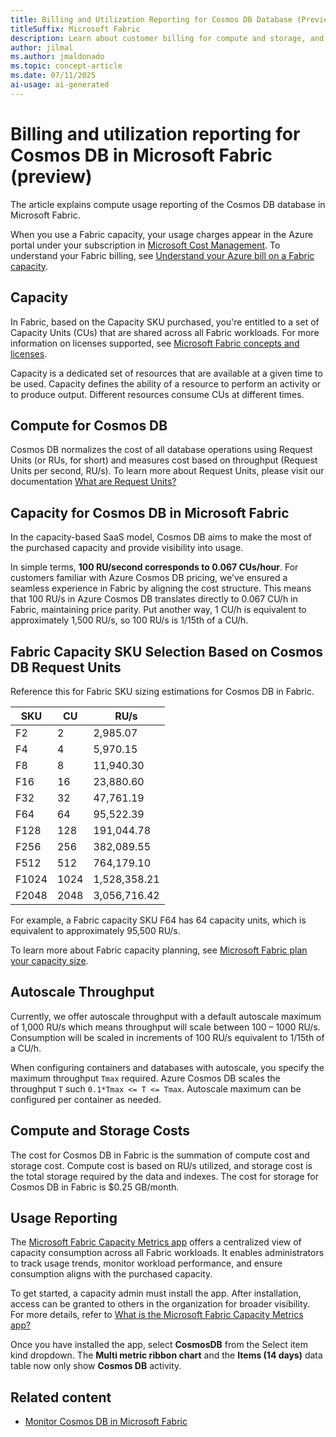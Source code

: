 ```yaml
---
title: Billing and Utilization Reporting for Cosmos DB Database (Preview)
titleSuffix: Microsoft Fabric
description: Learn about customer billing for compute and storage, and how to monitor usage using the Fabric Capacity Metrics App.
author: jilmal
ms.author: jmaldonado
ms.topic: concept-article
ms.date: 07/11/2025
ai-usage: ai-generated
---
```


# Billing and utilization reporting for Cosmos DB in Microsoft Fabric (preview)

The article explains compute usage reporting of the Cosmos DB database in Microsoft Fabric.

When you use a Fabric capacity, your usage charges appear in the Azure portal under your subscription in [Microsoft Cost Management](/azure/cost-management-billing/cost-management-billing-overview). To understand your Fabric billing, see [Understand your Azure bill on a Fabric capacity](../../enterprise/azure-billing.md).

## Capacity

In Fabric, based on the Capacity SKU purchased, you're entitled to a set of Capacity Units (CUs) that are shared across all Fabric workloads. For more information on licenses supported, see [Microsoft Fabric concepts and licenses](../../enterprise/licenses.md).

Capacity is a dedicated set of resources that are available at a given time to be used. Capacity defines the ability of a resource to perform an activity or to produce output. Different resources consume CUs at different times.

## Compute for Cosmos DB

Cosmos DB normalizes the cost of all database operations using Request Units (or RUs, for short) and measures cost based on throughput (Request Units per second, RU/s). To learn more about Request Units, please visit our documentation [What are Request Units?](overview.md)

## Capacity for Cosmos DB in Microsoft Fabric

In the capacity-based SaaS model, Cosmos DB aims to make the most of the purchased capacity and provide visibility into usage.

In simple terms, **100 RU/second corresponds to 0.067 CUs/hour**. For customers familiar with Azure Cosmos DB pricing, we’ve ensured a seamless experience in Fabric by aligning the cost structure. This means that 100 RU/s in Azure Cosmos DB translates directly to 0.067 CU/h in Fabric, maintaining price parity. Put another way, 1 CU/h is equivalent to approximately 1,500 RU/s, so 100 RU/s is 1/15th of a CU/h.

## Fabric Capacity SKU Selection Based on Cosmos DB Request Units

Reference this for Fabric SKU sizing estimations for Cosmos DB in Fabric.

| SKU | CU | RU/s |
| --- | --- | --- |
| F2 | 2 | 2,985.07 |
| F4 | 4 | 5,970.15 |
| F8 | 8 | 11,940.30 |
| F16 | 16 | 23,880.60 |
| F32 | 32 | 47,761.19 |
| F64 | 64 | 95,522.39 |
| F128 | 128 | 191,044.78 |
| F256 | 256 | 382,089.55 |
| F512 | 512 | 764,179.10 |
| F1024 | 1024 | 1,528,358.21|
| F2048 | 2048 | 3,056,716.42|

For example, a Fabric capacity SKU F64 has 64 capacity units, which is equivalent to approximately 95,500 RU/s.

To learn more about Fabric capacity planning, see [Microsoft Fabric plan your capacity size](../../enterprise/plan-capacity.md).

## Autoscale Throughput

Currently, we offer autoscale throughput with a default autoscale maximum of 1,000 RU/s which means throughput will scale between 100 – 1000 RU/s. Consumption will be scaled in increments of 100 RU/s equivalent to 1/15th of a CU/h.

When configuring containers and databases with autoscale, you specify the maximum throughput `Tmax` required. Azure Cosmos DB scales the throughput `T` such `0.1*Tmax <= T <= Tmax`. Autoscale maximum can be configured per container as needed.

## Compute and Storage Costs

The cost for Cosmos DB in Fabric is the summation of compute cost and storage cost. Compute cost is based on RU/s utilized, and storage cost is the total storage required by the data and indexes. The cost for storage for Cosmos DB in Fabric is $0.25 GB/month.

## Usage Reporting

The [Microsoft Fabric Capacity Metrics app](../../enterprise/metrics-app.md) offers a centralized view of capacity consumption across all Fabric workloads. It enables administrators to track usage trends, monitor workload performance, and ensure consumption aligns with the purchased capacity.

To get started, a capacity admin must install the app. After installation, access can be granted to others in the organization for broader visibility. For more details, refer to [What is the Microsoft Fabric Capacity Metrics app?](../../enterprise/metrics-app.md) 

Once you have installed the app, select **CosmosDB** from the Select item kind dropdown. The **Multi metric ribbon chart** and the **Items (14 days)** data table now only show **Cosmos DB** activity.

## Related content

* [Monitor Cosmos DB in Microsoft Fabric](how-to-monitor.md)
